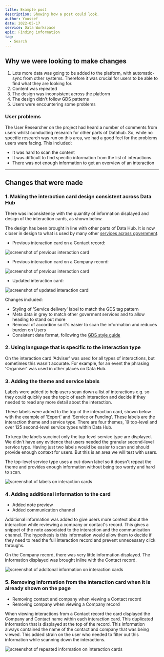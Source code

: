 ```yaml
---
title: Example post
description: Showing how a post could look.
author: Youssef
date: 2022-05-17
service: Data Workspace
epic: Finding information  
tag:
  - Search
---
```


## Why we were looking to make changes
1. Lots more data was going to be added to the platform, with automatic-sync from other systems. Therefore it was crucial for users to be able to find what they are looking for.
2. Content was repeated
3. The design was inconsistent across the platform
4. The design didn't follow GDS patterns
5. Users were encountering some problems

### User problems
The User Researcher on the project had heard a number of comments from users whilst conducting research for other parts of Datahub. So, while no specific research was run on this area, we had a good feel for the problems users were facing. This included:

* It was hard to scan the content
* It was difficult to find specific information from the list of interactions
* There was not enough information to get an overview of an interaction

***
## Changes that were made
### 1. Making the interaction card design consistent across Data Hub
There was inconsistency with the quantity of information displayed and design of the interaction cards, as shown below.

The design has been brought in line with other parts of Data Hub. It is now closer in design to what is used by many other [services across government](https://live-stuff.herokuapp.com/document-types/finder).

* Previous interaction card on a Contact record:

![screenshot of previous interaction card](interaction-card--previous--contact.png)

* Previous interaction card on a Company record:

![screenshot of previous interaction card](interaction-card--previous--company.png)

* Updated interaction card:

![screenshot of updated interaction card](interaction-card--updated.png)

Changes included:
* Styling of 'Service delivery' label to match the GDS tag pattern
* Meta data in grey to match other goverment services and to allow heading to stand out more
* Removal of accordion so it's easier to scan the information and reduces burden on Users
* Consistent date format, following the [GDS style guide](https://www.gov.uk/guidance/style-guide/a-to-z-of-gov-uk-style#dates)

### 2. Using language that is specific to the interaction type
On the interaction card 'Adviser' was used for all types of interactions, but sometimes this wasn't  accurate. For example, for an event the phrasing 'Organiser' was used in other places on Data Hub.

### 3. Adding the theme and service labels
Labels were added to help users scan down a list of interactions e.g. so they could quickly see the topic of each interaction and decide if they needed to read any more detail about the interaction.

These labels were added to the top of the interaction card, shown below with the example of 'Export' and 'Service or Funding'. These labels are the interaction theme and service type. There are four themes, 19 top-level and over 125 second-level service types within Data Hub.

To keep the labels succinct only the top-level service type are displayed. We didn't have any evidence that users needed the granular second-level service type. Having just two labels would be easier to scan and should provide enough context for users. But this is an area we will test with users.

The top-level service type uses a cut-down label so it doesn't repeat the theme and provides enough information without being too wordy and hard to scan.

![screenshot of labels on interaction cards](interaction-card--labels.png)

### 4. Adding additional information to the card
* Added note preview
* Added communication channel

Additional information was added to give users more context about the interaction while reviewing a company or contact's record. This gives a snippet of the note associated to the interaction and the communication channel. The hypothesis is this information would allow them to decide if they need to read the full interaction record and prevent unnecessary click throughs.

On the Company record, there was very little information displayed. The information displayed was brought inline with the Contact record.

![screenshot of additonal information on interaction cards](interaction-card--additional-info.png)

### 5. Removing information from the interaction card when it is already shown on the page
* Removing contact and company when viewing a Contact record
* Removing company when viewing a Company record

When viewing interactions from a Contact record the card displayed the Company and Contact name within each interaction card. This duplicated information that is displayed at the top of the record. This information always contained the name of the contact and company that was being viewed. This added strain on the user who needed to filter out this information while scanning down the interactions.

![screenshot of repeated information on interaction cards](interaction-card--repeated-information.png)
